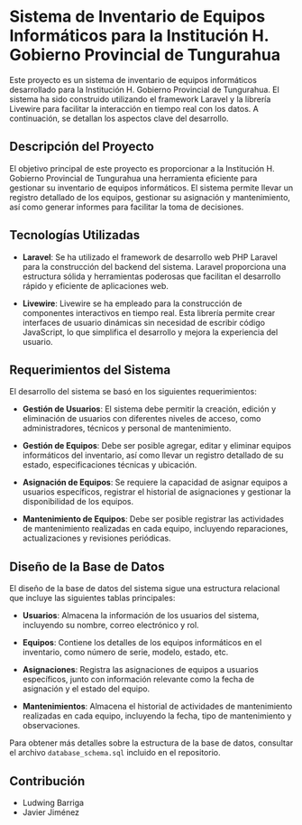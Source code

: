 # Sistema de Inventario de Equipos Informáticos para la Institución H. Gobierno Provincial de Tungurahua

Este proyecto es un sistema de inventario de equipos informáticos desarrollado para la Institución H. Gobierno Provincial de Tungurahua. El sistema ha sido construido utilizando el framework Laravel y la librería Livewire para facilitar la interacción en tiempo real con los datos. A continuación, se detallan los aspectos clave del desarrollo.

## Descripción del Proyecto

El objetivo principal de este proyecto es proporcionar a la Institución H. Gobierno Provincial de Tungurahua una herramienta eficiente para gestionar su inventario de equipos informáticos. El sistema permite llevar un registro detallado de los equipos, gestionar su asignación y mantenimiento, así como generar informes para facilitar la toma de decisiones.

## Tecnologías Utilizadas

- **Laravel**: Se ha utilizado el framework de desarrollo web PHP Laravel para la construcción del backend del sistema. Laravel proporciona una estructura sólida y herramientas poderosas que facilitan el desarrollo rápido y eficiente de aplicaciones web.

- **Livewire**: Livewire se ha empleado para la construcción de componentes interactivos en tiempo real. Esta librería permite crear interfaces de usuario dinámicas sin necesidad de escribir código JavaScript, lo que simplifica el desarrollo y mejora la experiencia del usuario.

## Requerimientos del Sistema

El desarrollo del sistema se basó en los siguientes requerimientos:

- **Gestión de Usuarios**: El sistema debe permitir la creación, edición y eliminación de usuarios con diferentes niveles de acceso, como administradores, técnicos y personal de mantenimiento.

- **Gestión de Equipos**: Debe ser posible agregar, editar y eliminar equipos informáticos del inventario, así como llevar un registro detallado de su estado, especificaciones técnicas y ubicación.

- **Asignación de Equipos**: Se requiere la capacidad de asignar equipos a usuarios específicos, registrar el historial de asignaciones y gestionar la disponibilidad de los equipos.

- **Mantenimiento de Equipos**: Debe ser posible registrar las actividades de mantenimiento realizadas en cada equipo, incluyendo reparaciones, actualizaciones y revisiones periódicas.

## Diseño de la Base de Datos

El diseño de la base de datos del sistema sigue una estructura relacional que incluye las siguientes tablas principales:

- **Usuarios**: Almacena la información de los usuarios del sistema, incluyendo su nombre, correo electrónico y rol.

- **Equipos**: Contiene los detalles de los equipos informáticos en el inventario, como número de serie, modelo, estado, etc.

- **Asignaciones**: Registra las asignaciones de equipos a usuarios específicos, junto con información relevante como la fecha de asignación y el estado del equipo.

- **Mantenimientos**: Almacena el historial de actividades de mantenimiento realizadas en cada equipo, incluyendo la fecha, tipo de mantenimiento y observaciones.

Para obtener más detalles sobre la estructura de la base de datos, consultar el archivo `database_schema.sql` incluido en el repositorio.

## Contribución

- Ludwing Barriga
- Javier Jiménez
